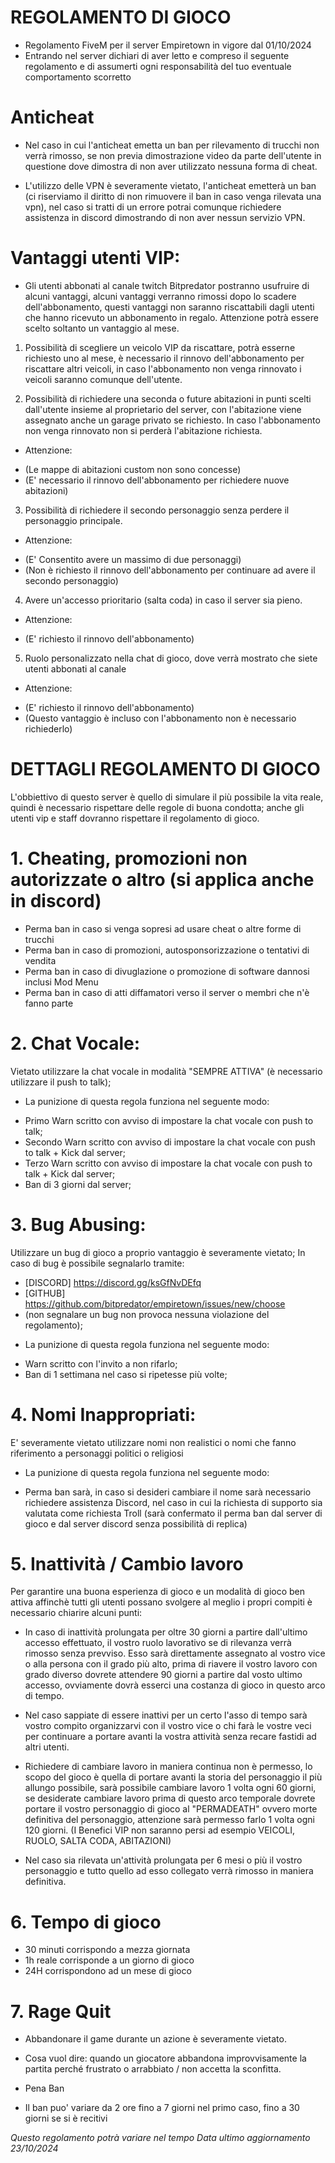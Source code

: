 # REGOLAMENTO DI GIOCO
- Regolamento FiveM per il server Empiretown in vigore dal 01/10/2024
- Entrando nel server dichiari di aver letto e compreso il seguente regolamento e di assumerti ogni responsabilità del tuo eventuale comportamento scorretto

# Anticheat
- Nel caso in cui l'anticheat emetta un ban per rilevamento di trucchi non verrà rimosso, se non previa dimostrazione video da parte dell'utente in questione dove dimostra di non aver utilizzato nessuna forma di cheat.

- L'utilizzo delle VPN è severamente vietato, l'anticheat emetterà un ban (ci riserviamo il diritto di non rimuovere il ban in caso venga rilevata una vpn), nel caso si tratti di un errore potrai comunque richiedere assistenza in discord dimostrando di non aver nessun servizio VPN.

# Vantaggi utenti VIP:
- Gli utenti abbonati al canale twitch Bitpredator postranno usufruire di alcuni vantaggi, alcuni vantaggi verranno rimossi dopo lo scadere dell'abbonamento, questi vantaggi non saranno riscattabili dagli utenti che hanno ricevuto un abbonamento in regalo. Attenzione potrà essere scelto soltanto un vantaggio al mese.

1) Possibilità di scegliere un veicolo VIP da riscattare, potrà esserne richiesto uno al mese, è necessario il rinnovo dell'abbonamento per riscattare altri veicoli, in caso l'abbonamento non venga rinnovato i veicoli saranno comunque dell'utente.

2) Possibilità di richiedere una seconda o future abitazioni in punti scelti dall'utente insieme al proprietario del server, con l'abitazione viene assegnato anche un garage privato se richiesto. In caso l'abbonamento non venga rinnovato non si perderà l'abitazione richiesta.
* Attenzione:
- (Le mappe di abitazioni custom non sono concesse)
- (E' necessario il rinnovo dell'abbonamento per richiedere nuove abitazioni)

3) Possibilità di  richiedere il secondo personaggio senza perdere il personaggio principale.
* Attenzione:
- (E' Consentito avere un massimo di due personaggi)
- (Non è richiesto il rinnovo dell'abbonamento per continuare ad avere il secondo personaggio)

4) Avere un'accesso prioritario (salta coda) in caso il server sia pieno.
* Attenzione:
- (E' richiesto il rinnovo dell'abbonamento)

5) Ruolo personalizzato nella chat di gioco, dove verrà mostrato che siete utenti abbonati al canale
* Attenzione:
- (E' richiesto il rinnovo dell'abbonamento)
- (Questo vantaggio è incluso con l'abbonamento non è necessario richiederlo)

# DETTAGLI REGOLAMENTO DI GIOCO 
L'obbiettivo di questo server è quello di simulare il più possibile la vita reale, quindi è necessario rispettare delle regole di buona condotta; anche gli utenti vip e staff dovranno rispettare il regolamento di gioco.

# 1. Cheating, promozioni non autorizzate o altro (si applica anche in discord)
- Perma ban in caso si venga sopresi ad usare cheat o altre forme di trucchi
- Perma ban in caso di promozioni, autosponsorizzazione o tentativi di vendita
- Perma ban in caso di divuglazione o promozione di software dannosi inclusi Mod Menu
- Perma ban in caso di atti diffamatori verso il server o membri che n'è fanno parte

# 2. Chat Vocale:
Vietato utilizzare la chat vocale in modalità "SEMPRE ATTIVA" (è necessario utilizzare il push to talk);
* La punizione di questa regola funziona nel seguente modo:
- Primo Warn scritto con avviso di impostare la chat vocale con push to talk;
- Secondo Warn scritto con avviso di impostare la chat vocale con push to talk + Kick dal server;
- Terzo Warn scritto con avviso di impostare la chat vocale con push to talk + Kick dal server;
- Ban di 3 giorni dal server;

# 3. Bug Abusing:
Utilizzare un bug di gioco a proprio vantaggio è severamente vietato;
In caso di bug è possibile segnalarlo tramite:
- [DISCORD] https://discord.gg/ksGfNvDEfq
- [GITHUB] https://github.com/bitpredator/empiretown/issues/new/choose
- (non segnalare un bug non provoca nessuna violazione del regolamento);
* La punizione di questa regola funziona nel seguente modo:
- Warn scritto con l'invito a non rifarlo;
- Ban di 1 settimana nel caso si ripetesse più volte;

# 4. Nomi Inappropriati:
E' severamente vietato utilizzare nomi non realistici o nomi che fanno riferimento a personaggi politici o religiosi
* La punizione di questa regola funziona nel seguente modo:
- Perma ban sarà, in caso si desideri cambiare il nome sarà necessario richiedere assistenza Discord, nel caso in cui la richiesta di supporto sia valutata come richiesta Troll (sarà confermato il perma ban dal server di gioco e dal server discord senza possibilità di replica)

# 5. Inattività / Cambio lavoro
Per garantire una buona esperienza di gioco e un modalità di gioco ben attiva affinchè tutti gli utenti 
possano svolgere al meglio i propri compiti è necessario chiarire alcuni punti:
- In caso di inattività prolungata per oltre 30 giorni a partire dall'ultimo accesso effettuato, il vostro ruolo lavorativo se di rilevanza verrà rimosso senza prevviso.
Esso sarà direttamente assegnato al vostro vice o alla persona con il grado più alto, prima di riavere il vostro lavoro con grado diverso dovrete attendere 90 giorni a partire dal vosto ultimo accesso, ovviamente dovrà esserci una costanza di gioco in questo arco di tempo.

- Nel caso sappiate di essere inattivi per un certo l'asso di tempo sarà vostro compito organizzarvi con il vostro vice o chi farà le vostre veci per continuare a portare avanti la vostra attività senza recare fastidi ad altri utenti.
- Richiedere di cambiare lavoro in maniera continua non è permesso, lo scopo del gioco è quella di portare avanti la storia del personaggio il più allungo possibile, sarà possibile cambiare lavoro 1 volta ogni 60 giorni, se desiderate cambiare lavoro prima di questo arco temporale dovrete portare il vostro personaggio di gioco al "PERMADEATH" ovvero morte definitiva del personaggio, attenzione sarà permesso farlo 1 volta ogni 120 giorni. (I Benefici VIP non saranno persi ad esempio VEICOLI, RUOLO, SALTA CODA, ABITAZIONI)
- Nel caso sia rilevata un'attività prolungata per 6 mesi o più il vostro personaggio e tutto quello ad esso collegato verrà rimosso in maniera definitiva.

# 6. Tempo di gioco
- 30 minuti corrispondo a mezza giornata 
- 1h reale corrisponde a un giorno di gioco 
- 24H corrispondono ad un mese di gioco

# 7. Rage Quit
- Abbandonare il game durante un azione è severamente vietato.
- Cosa vuol dire: quando un giocatore abbandona improvvisamente la partita perché frustrato o arrabbiato / non accetta la sconfitta.

- Pena Ban
- Il ban puo' variare da 2 ore fino a 7 giorni nel primo caso, fino a 30 giorni se si è recitivi


*Questo regolamento potrà variare nel tempo*
*Data ultimo aggiornamento 23/10/2024*